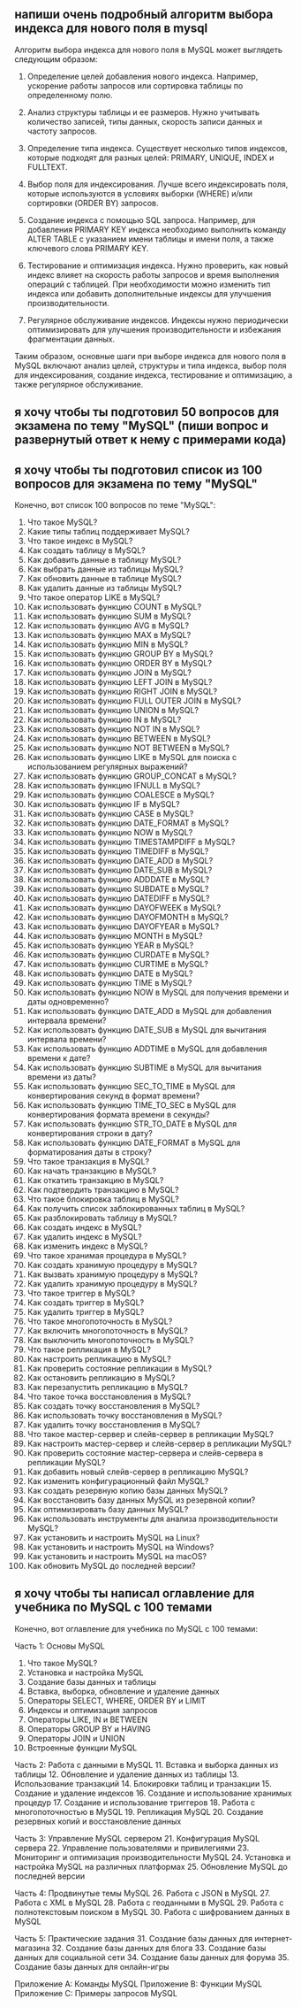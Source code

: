 ## напиши очень подробный алгоритм выбора индекса для нового поля в mysql

Алгоритм выбора индекса для нового поля в MySQL может выглядеть следующим образом:

1. Определение целей добавления нового индекса. Например, ускорение работы запросов или сортировка таблицы по определенному полю.

2. Анализ структуры таблицы и ее размеров. Нужно учитывать количество записей, типы данных, скорость записи данных и частоту запросов.

3. Определение типа индекса. Существует несколько типов индексов, которые подходят для разных целей: PRIMARY, UNIQUE, INDEX и FULLTEXT.

4. Выбор поля для индексирования. Лучше всего индексировать поля, которые используются в условиях выборки (WHERE) и/или сортировки (ORDER BY) запросов.

5. Создание индекса с помощью SQL запроса. Например, для добавления PRIMARY KEY индекса необходимо выполнить команду ALTER TABLE с указанием имени таблицы и имени поля, а также ключевого слова PRIMARY KEY.

6. Тестирование и оптимизация индекса. Нужно проверить, как новый индекс влияет на скорость работы запросов и время выполнения операций с таблицей. При необходимости можно изменить тип индекса или добавить дополнительные индексы для улучшения производительности. 

7. Регулярное обслуживание индексов. Индексы нужно периодически оптимизировать для улучшения производительности и избежания фрагментации данных.

Таким образом, основные шаги при выборе индекса для нового поля в MySQL включают анализ целей, структуры и типа индекса, выбор поля для индексирования, создание индекса, тестирование и оптимизацию, а также регулярное обслуживание.

## я хочу чтобы ты подготовил 50 вопросов для экзамена по тему "MySQL" (пиши вопрос и развернутый ответ к нему с примерами кода)

## я хочу чтобы ты подготовил список из 100 вопросов для экзамена по тему "MySQL"

Конечно, вот список 100 вопросов по теме "MySQL":

1. Что такое MySQL?
2. Какие типы таблиц поддерживает MySQL?
3. Что такое индекс в MySQL?
4. Как создать таблицу в MySQL?
5. Как добавить данные в таблицу MySQL?
6. Как выбрать данные из таблицы MySQL?
7. Как обновить данные в таблице MySQL?
8. Как удалить данные из таблицы MySQL?
9. Что такое оператор LIKE в MySQL?
10. Как использовать функцию COUNT в MySQL?
11. Как использовать функцию SUM в MySQL?
12. Как использовать функцию AVG в MySQL?
13. Как использовать функцию MAX в MySQL?
14. Как использовать функцию MIN в MySQL?
15. Как использовать функцию GROUP BY в MySQL?
16. Как использовать функцию ORDER BY в MySQL?
17. Как использовать функцию JOIN в MySQL?
18. Как использовать функцию LEFT JOIN в MySQL?
19. Как использовать функцию RIGHT JOIN в MySQL?
20. Как использовать функцию FULL OUTER JOIN в MySQL?
21. Как использовать функцию UNION в MySQL?
22. Как использовать функцию IN в MySQL?
23. Как использовать функцию NOT IN в MySQL?
24. Как использовать функцию BETWEEN в MySQL?
25. Как использовать функцию NOT BETWEEN в MySQL?
26. Как использовать функцию LIKE в MySQL для поиска с использованием регулярных выражений?
27. Как использовать функцию GROUP_CONCAT в MySQL?
28. Как использовать функцию IFNULL в MySQL?
29. Как использовать функцию COALESCE в MySQL?
30. Как использовать функцию IF в MySQL?
31. Как использовать функцию CASE в MySQL?
32. Как использовать функцию DATE_FORMAT в MySQL?
33. Как использовать функцию NOW в MySQL?
34. Как использовать функцию TIMESTAMPDIFF в MySQL?
35. Как использовать функцию TIMEDIFF в MySQL?
36. Как использовать функцию DATE_ADD в MySQL?
37. Как использовать функцию DATE_SUB в MySQL?
38. Как использовать функцию ADDDATE в MySQL?
39. Как использовать функцию SUBDATE в MySQL?
40. Как использовать функцию DATEDIFF в MySQL?
41. Как использовать функцию DAYOFWEEK в MySQL?
42. Как использовать функцию DAYOFMONTH в MySQL?
43. Как использовать функцию DAYOFYEAR в MySQL?
44. Как использовать функцию MONTH в MySQL?
45. Как использовать функцию YEAR в MySQL?
46. Как использовать функцию CURDATE в MySQL?
47. Как использовать функцию CURTIME в MySQL?
48. Как использовать функцию DATE в MySQL?
49. Как использовать функцию TIME в MySQL?
50. Как использовать функцию NOW в MySQL для получения времени и даты одновременно?
51. Как использовать функцию DATE_ADD в MySQL для добавления интервала времени?
52. Как использовать функцию DATE_SUB в MySQL для вычитания интервала времени?
53. Как использовать функцию ADDTIME в MySQL для добавления времени к дате?
54. Как использовать функцию SUBTIME в MySQL для вычитания времени из даты?
55. Как использовать функцию SEC_TO_TIME в MySQL для конвертирования секунд в формат времени?
56. Как использовать функцию TIME_TO_SEC в MySQL для конвертирования формата времени в секунды?
57. Как использовать функцию STR_TO_DATE в MySQL для конвертирования строки в дату?
58. Как использовать функцию DATE_FORMAT в MySQL для форматирования даты в строку?
59. Что такое транзакция в MySQL?
60. Как начать транзакцию в MySQL?
61. Как откатить транзакцию в MySQL?
62. Как подтвердить транзакцию в MySQL?
63. Что такое блокировка таблиц в MySQL?
64. Как получить список заблокированных таблиц в MySQL?
65. Как разблокировать таблицу в MySQL?
66. Как создать индекс в MySQL?
67. Как удалить индекс в MySQL?
68. Как изменить индекс в MySQL?
69. Что такое хранимая процедура в MySQL?
70. Как создать хранимую процедуру в MySQL?
71. Как вызвать хранимую процедуру в MySQL?
72. Как удалить хранимую процедуру в MySQL?
73. Что такое триггер в MySQL?
74. Как создать триггер в MySQL?
75. Как удалить триггер в MySQL?
76. Что такое многопоточность в MySQL?
77. Как включить многопоточность в MySQL?
78. Как выключить многопоточность в MySQL?
79. Что такое репликация в MySQL?
80. Как настроить репликацию в MySQL?
81. Как проверить состояние репликации в MySQL?
82. Как остановить репликацию в MySQL?
83. Как перезапустить репликацию в MySQL?
84. Что такое точка восстановления в MySQL?
85. Как создать точку восстановления в MySQL?
86. Как использовать точку восстановления в MySQL?
87. Как удалить точку восстановления в MySQL?
88. Что такое мастер-сервер и слейв-сервер в репликации MySQL?
89. Как настроить мастер-сервер и слейв-сервер в репликации MySQL?
90. Как проверить состояние мастер-сервера и слейв-сервера в репликации MySQL?
91. Как добавить новый слейв-сервер в репликацию MySQL?
92. Как изменить конфигурационный файл MySQL?
93. Как создать резервную копию базы данных MySQL?
94. Как восстановить базу данных MySQL из резервной копии?
95. Как оптимизировать базу данных MySQL?
96. Как использовать инструменты для анализа производительности MySQL?
97. Как установить и настроить MySQL на Linux?
98. Как установить и настроить MySQL на Windows?
99. Как установить и настроить MySQL на macOS?
100. Как обновить MySQL до последней версии?

## я хочу чтобы ты написал оглавление для учебника по MySQL с 100 темами

Конечно, вот оглавление для учебника по MySQL с 100 темами:

Часть 1: Основы MySQL
1. Что такое MySQL?
2. Установка и настройка MySQL
3. Создание базы данных и таблицы
4. Вставка, выборка, обновление и удаление данных
5. Операторы SELECT, WHERE, ORDER BY и LIMIT
6. Индексы и оптимизация запросов
7. Операторы LIKE, IN и BETWEEN
8. Операторы GROUP BY и HAVING
9. Операторы JOIN и UNION
10. Встроенные функции MySQL

Часть 2: Работа с данными в MySQL
11. Вставка и выборка данных из таблицы
12. Обновление и удаление данных из таблицы
13. Использование транзакций
14. Блокировки таблиц и транзакции
15. Создание и удаление индексов
16. Создание и использование хранимых процедур
17. Создание и использование триггеров
18. Работа с многопоточностью в MySQL
19. Репликация MySQL
20. Создание резервных копий и восстановление данных

Часть 3: Управление MySQL сервером
21. Конфигурация MySQL сервера
22. Управление пользователями и привилегиями
23. Мониторинг и оптимизация производительности MySQL
24. Установка и настройка MySQL на различных платформах
25. Обновление MySQL до последней версии

Часть 4: Продвинутые темы MySQL
26. Работа с JSON в MySQL
27. Работа с XML в MySQL
28. Работа с геоданными в MySQL
29. Работа с полнотекстовым поиском в MySQL
30. Работа с шифрованием данных в MySQL

Часть 5: Практические задания
31. Создание базы данных для интернет-магазина
32. Создание базы данных для блога
33. Создание базы данных для социальной сети
34. Создание базы данных для форума
35. Создание базы данных для онлайн-игры

Приложение A: Команды MySQL
Приложение B: Функции MySQL
Приложение C: Примеры запросов MySQL


